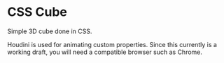 # CSS Cube

Simple 3D cube done in CSS.

Houdini is used for animating custom properties. Since this currently is a working draft, you will need a compatible browser such as Chrome.
